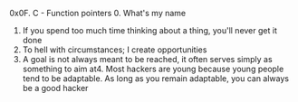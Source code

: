 0x0F. C - Function pointers
0. What's my name
1. If you spend too much time thinking about a thing, you'll never get it done
2. To hell with circumstances; I create opportunities
3. A goal is not always meant to be reached, it often serves simply as something to aim at4. Most hackers are young because young people tend to be adaptable. As long as you remain adaptable, you can always be a good hacker
